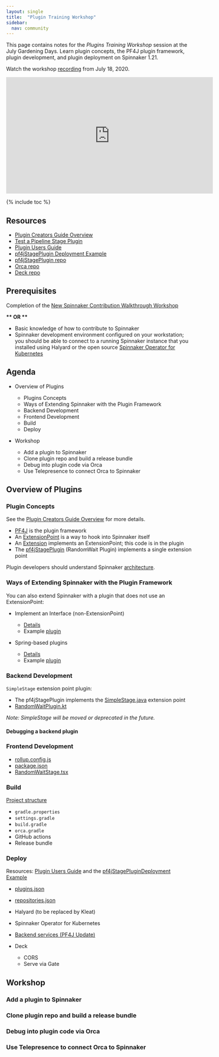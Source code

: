 ```yaml
---
layout: single
title:  "Plugin Training Workshop"
sidebar:
  nav: community
---
```




This page contains notes for the _Plugins Training Workshop_ session at the July Gardening Days. Learn plugin concepts, the PF4J plugin framework, plugin development, and plugin deployment on Spinnaker 1.21.

Watch the workshop [recording](https://youtu.be/oEHPvO88ROA) from July 18, 2020.
<iframe width="560" height="315" src="https://www.youtube.com/embed/oEHPvO88ROA" frameborder="0" allow="accelerometer; autoplay; encrypted-media; gyroscope; picture-in-picture" allowfullscreen></iframe>

{% include toc %}

## Resources

* [Plugin Creators Guide Overview]
* [Test a Pipeline Stage Plugin](/guides/developer/plugin-creators/deck-plugin/)
* [Plugin Users Guide]
* [pf4jStagePlugin Deployment Example](https://www.spinnaker.io/guides/user/plugins/deploy-example/)
* [pf4jStagePlugin repo]
* [Orca repo]
* [Deck repo]

## Prerequisites

Completion of the [New Spinnaker Contribution Walkthrough Workshop](/community/gardening/workshops/spin-contrib/)

**\*\* OR \*\***

* Basic knowledge of how to contribute to Spinnaker
* Spinnaker development environment configured on your workstation; you should be able to connect to a running Spinnaker instance that you installed using Halyard or the open source [Spinnaker Operator for Kubernetes](https://github.com/armory/spinnaker-operator/)

## Agenda

* Overview of Plugins

  * Plugins Concepts
  * Ways of Extending Spinnaker with the Plugin Framework
  * Backend Development
  * Frontend Development
  * Build
  * Deploy

* Workshop

  * Add a plugin to Spinnaker
  * Clone plugin repo and build a release bundle
  * Debug into plugin code via Orca
  * Use Telepresence to connect Orca to Spinnaker

## Overview of Plugins

### Plugin Concepts

See the [Plugin Creators Guide Overview] for more details.

* [PF4J](https://github.com/pf4j/pf4j) is the plugin framework
* An [ExtensionPoint](https://spinnaker.io/guides/developer/plugin-creators/overview/#finding-an-extension-point) is a way to hook into Spinnaker itself
* An [Extension](https://github.com/spinnaker-plugin-examples/pf4jStagePlugin/blob/master/random-wait-orca/src/main/kotlin/io/armory/plugin/stage/wait/random/RandomWaitPlugin.kt#L31) implements an ExtensionPoint; this code is in the plugin
* The [pf4jStagePlugin](https://github.com/spinnaker-plugin-examples/pf4jStagePlugin) (RandomWait Plugin) implements a single extension point

Plugin developers should understand Spinnaker [architecture](/reference/architecture/).

### Ways of Extending Spinnaker with the Plugin Framework

You can also extend Spinnaker with a plugin that does not use an ExtensionPoint:

* Implement an Interface (non-ExtensionPoint)

  * [Details](/guides/developer/plugin-creators/overview#interface-non-extensionpoint-plugins)
  * Example [plugin](https://github.com/spinnaker-plugin-examples/pf4jPluginWithoutExtensionPoint)

* Spring-based plugins

  * [Details](/guides/developer/plugin-creators/overview/#spring-plugins)
  * Example [plugin](https://github.com/spinnaker-plugin-examples/awsCredOverrides)

### Backend Development

`SimpleStage` extension point plugin:

* The pf4jStagePlugin implements the [SimpleStage.java](https://github.com/spinnaker/orca/blob/master/orca-api/src/main/java/com/netflix/spinnaker/orca/api/simplestage/SimpleStage.java) extension point
* [RandomWaitPlugin.kt](https://github.com/spinnaker-plugin-examples/pf4jStagePlugin/blob/203408aa0dcc7585e080d4a87dab4b94544be6ab/random-wait-orca/src/main/kotlin/io/armory/plugin/stage/wait/random/RandomWaitPlugin.kt)

_Note: SimpleStage will be moved or deprecated in the future._

#### Debugging a backend plugin


### Frontend Development

* [rollup.config.js](https://github.com/spinnaker-plugin-examples/pf4jStagePlugin/blob/master/random-wait-deck/rollup.config.js)
* [package.json](https://github.com/spinnaker-plugin-examples/pf4jStagePlugin/blob/master/random-wait-deck/package.json)
* [RandomWaitStage.tsx](https://github.com/spinnaker-plugin-examples/pf4jStagePlugin/blob/master/random-wait-deck/src/RandomWaitStage.tsx)

### Build

[Project structure](https://github.com/spinnaker-plugin-examples/pf4jStagePlugin)

* `gradle.properties`
* `settings.gradle`
* `build.gradle`
* `orca.gradle`
* GitHub actions
* Release bundle


### Deploy

Resources: [Plugin Users Guide](https://www.spinnaker.io/guides/user/plugins/) and the [pf4jStagePluginDeployment Example](https://www.spinnaker.io/guides/user/plugins/deploy-example/)

* [plugins.json](https://github.com/spinnaker-plugin-examples/examplePluginRepository/blob/master/plugins.json)
* [repositories.json](https://github.com/spinnaker-plugin-examples/examplePluginRepository/blob/master/repositories.json)
* Halyard (to be replaced by Kleat)
* Spinnaker Operator for Kubernetes
* [Backend services (PF4J Update)](https://github.com/pf4j/pf4j-update)
* Deck

  * CORS
  * Serve via Gate


## Workshop

### Add a plugin to Spinnaker

### Clone plugin repo and build a release bundle

### Debug into plugin code via Orca

### Use Telepresence to connect Orca to Spinnaker




[Plugin Creators Guide Overview]: (/guides/developer/plugin-creators/overview/)
[Plugin Users Guide]: (https://www.spinnaker.io/guides/user/plugins/)
[pf4jStagePlugin repo]: (https://github.com/spinnaker-plugin-examples/pf4jStagePlugin)
[Orca repo]: (https://github.com/spinnaker/orca/)
[Deck repo]: (https://github.com/spinnaker/deck/)